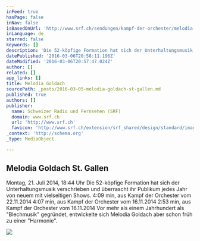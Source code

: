 ```yaml
---
inFeed: true
hasPage: false
inNav: false
isBasedOnUrl: 'http://www.srf.ch/sendungen/kampf-der-orchester/melodia-goldach-st-gallen'
inLanguage: de
starred: false
keywords: []
description: 'Die 52-köpfige Formation hat sich der Unterhaltungsmusik verschrieben und überrascht ihr Publikum jedes Jahr von neuem mit vielseitigen Shows. 4:09 min, aus Kampf der Orchester vom 22.11.2014 4:07 min, aus Kampf der Orchester vom 16.11.2014 2:53 min, aus Kampf der Orchester vom 16.11.2014 Vor mehr als einem Jahrhundert als "Blechmusik" gegründet, entwickelte sich Melodia Goldach aber schon früh zu einer "Harmonie".'
datePublished: '2016-03-06T20:58:11.196Z'
dateModified: '2016-03-06T20:57:47.024Z'
author: []
related: []
app_links: []
title: Melodia Goldach
sourcePath: _posts/2016-03-05-melodia-goldach-st-gallen.md
published: true
authors: []
publisher:
  name: Schweizer Radio und Fernsehen (SRF)
  domain: www.srf.ch
  url: 'http://www.srf.ch'
  favicon: 'http://www.srf.ch/extension/srf_shared/design/standard/images/homescreen-icons/fav.ico'
_context: 'http://schema.org'
_type: MediaObject

---
```

<article style=""><h1>Melodia Goldach St. Gallen</h1><p>Montag, 21. Juli 2014, 18:44 Uhr Die 52-köpfige Formation hat sich der Unterhaltungsmusik verschrieben und überrascht ihr Publikum jedes Jahr von neuem mit vielseitigen Shows. 4:09 min, aus Kampf der Orchester vom 22.11.2014 4:07 min, aus Kampf der Orchester vom 16.11.2014 2:53 min, aus Kampf der Orchester vom 16.11.2014 Vor mehr als einem Jahrhundert als "Blechmusik" gegründet, entwickelte sich Melodia Goldach aber schon früh zu einer "Harmonie".</p><img src="https://s3-us-west-2.amazonaws.com/the-grid-img/p/c121feb8fdfd92bd48083a0d80be3df360812e2b.jpg" /></article>